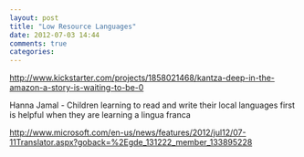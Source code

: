 ```yaml
---
layout: post
title: "Low Resource Languages"
date: 2012-07-03 14:44
comments: true
categories: 
---
```


http://www.kickstarter.com/projects/1858021468/kantza-deep-in-the-amazon-a-story-is-waiting-to-be-0

Hanna Jamal - Children learning to read and write their local languages first is helpful when they are learning a lingua franca

 
http://www.microsoft.com/en-us/news/features/2012/jul12/07-11Translator.aspx?goback=%2Egde_131222_member_133895228

